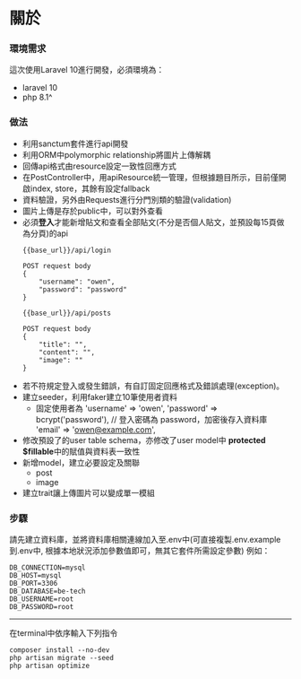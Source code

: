 # 關於
### 環境需求
這次使用Laravel 10進行開發，必須環境為：
- laravel 10
- php 8.1^


### 做法
- 利用sanctum套件進行api開發
- 利用ORM中polymorphic relationship將圖片上傳解耦
- 回傳api格式由resource設定一致性回應方式
- 在PostController中，用apiResource統一管理，但根據題目所示，目前僅開啟index, store，其餘有設定fallback
- 資料驗證，另外由Requests進行分門別類的驗證(validation)
- 圖片上傳是存於public中，可以對外查看
- 必須**登入**才能新增貼文和查看全部貼文(不分是否個人貼文，並預設每15頁做為分頁)的api
    ```
    {{base_url}}/api/login

    POST request body
    {
        "username": "owen",
        "password": "password"
    }
    ```
    ```
    {{base_url}}/api/posts

    POST request body
    {
        "title": "",
        "content": "",
        "image": ""
    }
    ```
- 若不符規定登入或發生錯誤，有自訂固定回應格式及錯誤處理(exception)。
- 建立seeder，利用faker建立10筆使用者資料
    - 固定使用者為
        'username' => 'owen',
        'password' => bcrypt('password'),  // 登入密碼為 password，加密後存入資料庫
        'email' => 'owen@example.com',
- 修改預設了的user table schema，亦修改了user model中 **protected $fillable**中的賦值與資料表一致性
- 新增model，建立必要設定及關聯
    - post
    - image
- 建立trait讓上傳圖片可以變成單一模組


### 步驟
請先建立資料庫，並將資料庫相關連線加入至.env中(可直接複製.env.example到.env中, 根據本地狀況添加參數值即可，無其它套件所需設定參數)
例如：
```
DB_CONNECTION=mysql
DB_HOST=mysql
DB_PORT=3306
DB_DATABASE=be-tech
DB_USERNAME=root
DB_PASSWORD=root
```
---
在terminal中依序輸入下列指令
```
composer install --no-dev
php artisan migrate --seed
php artisan optimize
```
